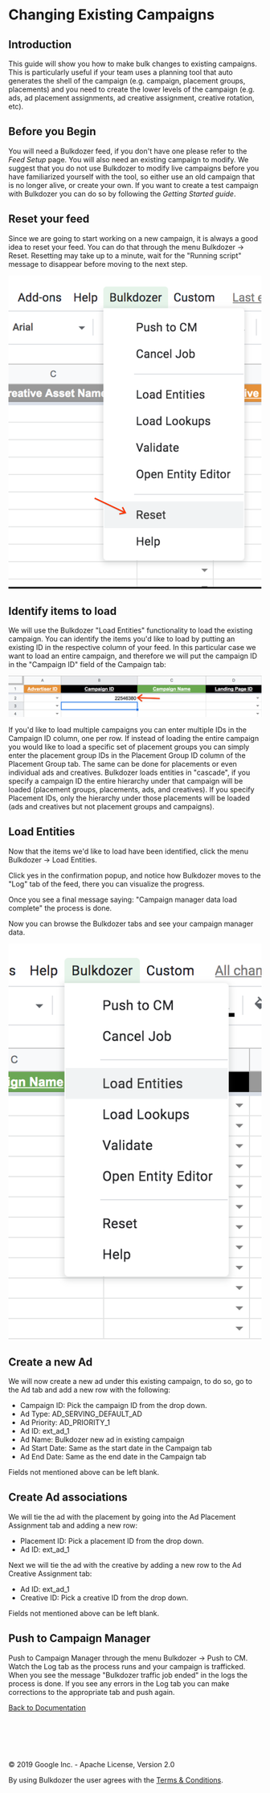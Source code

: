 
# Changing Existing Campaigns

## Introduction

This guide will show you how to make bulk changes to existing campaigns.
This is particularly useful if your team uses a planning tool that auto
generates the shell of the campaign (e.g. campaign, placement groups,
placements) and you need to create the lower levels of the campaign
(e.g. ads, ad placement assignments, ad creative assignment, creative
rotation, etc). 

## Before you Begin 

You will need a Bulkdozer feed, if you don't have one please refer to
the *Feed Setup* page. You will also need an existing campaign to
modify. We suggest that you do not use Bulkdozer to modify live
campaigns before you have familiarized yourself with the tool, so either
use an old campaign that is no longer alive, or create your own. If you
want to create a test campaign with Bulkdozer you can do so by following
the *Getting Started guide*.

## Reset your feed

Since we are going to start working on a new campaign, it is always a 
good idea to reset your feed. You can do that through the menu Bulkdozer
-> Reset. Resetting may take up to a minute, wait for the "Running
script" message to disappear before moving to the next step.

![Bulkdozer_drop_down_menu](Images/bulkdozer_dropdown_menu.png)

## Identify items to load 

We will use the Bulkdozer "Load Entities" functionality to load the
existing campaign. You can identify the items you'd like to load by
putting an existing ID in the respective column of your feed. In this
particular case we want to load an entire campaign, and therefore we
will put the campaign ID in the "Campaign ID" field of the Campaign tab:


![Bulkdozer_Campaign_tab](Images/Bulkdozer_Campaign_tab.png)

If you'd like to load multiple campaigns you can enter multiple IDs in
the Campaign ID column, one per row. If instead of loading the entire
campaign you would like to load a specific set of placement groups you
can simply enter the placement group IDs in the Placement Group ID
column of the Placement Group tab. The same can be done for placements
or even individual ads and creatives. Bulkdozer loads entities in
"cascade", if you specify a campaign ID the entire hierarchy under that
campaign will be loaded (placement groups, placements, ads, and
creatives). If you specify Placement IDs, only the hierarchy under those
placements will be loaded (ads and creatives but not placement groups
and campaigns).


## Load Entities 

Now that the items we'd like to load have been identified, click the
menu Bulkdozer -> Load Entities. 

Click yes in the confirmation popup, and notice how Bulkdozer moves to
the "Log" tab of the feed, there you can visualize the progress. 

Once you see a final message saying: "Campaign manager data load
complete" the process is done. 

Now you can browse the Bulkdozer tabs and see your campaign manager
data.

![Bulkdozer_load_entities](Images/bulkdozer_load_entities_menu.png)

## Create a new Ad
 
We will now create a new ad under this existing campaign, to do so, go
to the Ad tab and add a new row with the following: 
- Campaign ID: Pick the campaign ID from the drop down.
- Ad Type: AD_SERVING_DEFAULT_AD 
- Ad Priority: AD_PRIORITY_1 
- Ad ID: ext_ad_1 
- Ad Name: Bulkdozer new ad in existing campaign 
- Ad Start Date: Same as the start date in the Campaign tab 
- Ad End Date: Same as the end date in the Campaign tab 

Fields not mentioned above can be left blank.


## Create Ad associations 

We will tie the ad with the placement by going into the Ad Placement
Assignment tab and adding a new row: 

- Placement ID: Pick a placement ID from the drop down. 
- Ad ID: ext_ad_1 

Next we will tie the ad with the creative by adding a new row to the Ad
Creative Assignment tab: 

- Ad ID: ext_ad_1 
- Creative ID: Pick a creative ID from the drop down. 

Fields not mentioned above can be left blank.

## Push to Campaign Manager 

Push to Campaign Manager through the menu Bulkdozer -> Push to CM. Watch
the Log tab as the process runs and your campaign is trafficked. When
you see the message "Bulkdozer traffic job ended" in the logs the
process is done. If you see any errors in the Log tab you can make
corrections to the appropriate tab and push again.

 


[Back to Documentation](tutorials/Bulkdozer/Intsallation_and_User_guides.md) <br/>


<br/><br/>
---
&copy; 2019 Google Inc. - Apache License, Version 2.0

By using Bulkdozer the user agrees with the [Terms & Conditions](tutorials/Bulkdozer/Terms_and_Conditions.md).
